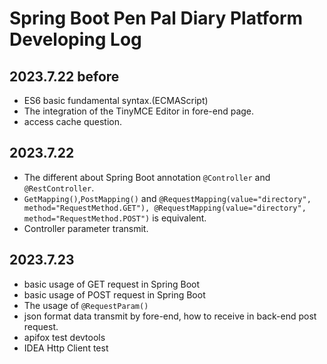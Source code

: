 # Spring Boot Pen Pal Diary Platform Developing Log

## 2023.7.22 before

- ES6 basic fundamental syntax.(ECMAScript)
- The integration of the TinyMCE Editor in fore-end page. 
- access cache question.

## 2023.7.22

- The different about Spring Boot annotation `@Controller` and `@RestController`.
- `GetMapping()`,`PostMapping()` and `@RequestMapping(value="directory", method="RequestMethod.GET"), @RequestMapping(value="directory", method="RequestMethod.POST")` is equivalent.
- Controller parameter transmit.



## 2023.7.23

- basic usage of GET request in Spring Boot
- basic usage of POST request in Spring Boot
- The usage of `@RequestParam()`
- json format data transmit by fore-end, how to receive in  back-end post request.
- apifox test devtools
- IDEA Http Client test



 
